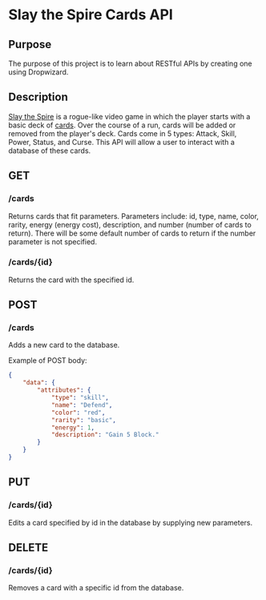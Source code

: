 # Slay the Spire Cards API

## Purpose
The purpose of this project is to learn about RESTful APIs by creating one using Dropwizard.

## Description
[Slay the Spire](https://store.steampowered.com/app/646570/Slay_the_Spire/) is a rogue-like video game in which the player starts with a basic deck of [cards](http://slay-the-spire.wikia.com/wiki/Cards). Over the course of a run, cards will be added or removed from the player's deck. Cards come in 5 types: Attack, Skill, Power, Status, and Curse. This API will allow a user to interact with a database of these cards.

## GET

### /cards
Returns cards that fit parameters. Parameters include: id, type, name, color, rarity, energy (energy cost), description, and number (number of cards to return). There will be some default number of cards to return if the number parameter is not specified.

### /cards/{id}
Returns the card with the specified id.

## POST

### /cards
Adds a new card to the database.

 Example of POST body:
```json
{
    "data": {
        "attributes": {
            "type": "skill",
            "name": "Defend",
            "color": "red",
            "rarity": "basic",
            "energy": 1,
            "description": "Gain 5 Block."
        }
    }
}
```

## PUT

### /cards/{id}
Edits a card specified by id in the database by supplying new parameters.

## DELETE

### /cards/{id}
Removes a card with a specific id from the database.
